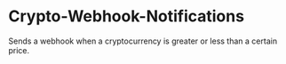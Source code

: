 # Crypto-Webhook-Notifications
Sends a webhook when a cryptocurrency is greater or less than a certain price.
